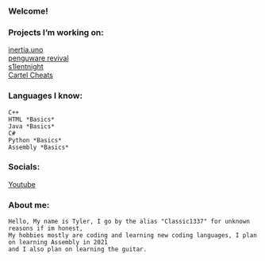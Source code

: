 ### Welcome!

### Projects I’m working on:
<a href = "https://inertia.uno"> inertia.uno </a> <br>
<a href = "https://penguware.xyz/"> penguware revival </a> <br>
<a href = "http://s1lentnight.com/"> s1lentnight </a> <br>
<a href = "https://www.cartelcheats.com"> Cartel Cheats </a> <br>

### Languages I know:
	C++
	HTML *Basics*
	Java *Basics*
	C#
	Python *Basics*
	Assembly *Basics*
	
### Socials:
<a href = "https://www.youtube.com/channel/UCIfT4nxWaqUlU7IiYj5NYDA"> Youtube </a>
	
### About me:
	Hello, My name is Tyler, I go by the alias "Classic1337" for unknown reasons if im honest,
	My hobbies mostly are coding and learning new coding languages, I plan on learning Assembly in 2021
	and I also plan on learning the guitar.
